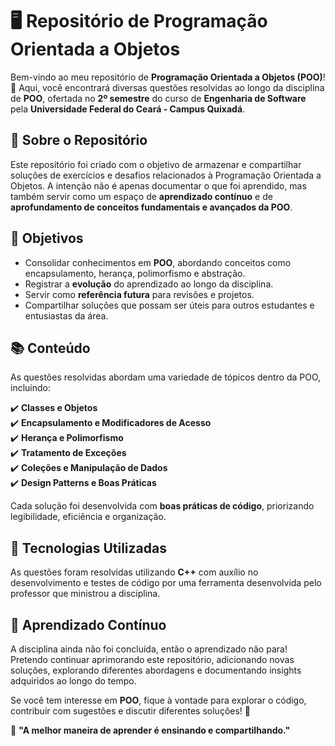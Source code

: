 # 🖥️ Repositório de Programação Orientada a Objetos

Bem-vindo ao meu repositório de **Programação Orientada a Objetos (POO)**! 🚀 Aqui, você encontrará diversas questões resolvidas ao longo da disciplina de **POO**, ofertada no **2º semestre** do curso de **Engenharia de Software** pela **Universidade Federal do Ceará - Campus Quixadá**.

## 📌 Sobre o Repositório

Este repositório foi criado com o objetivo de armazenar e compartilhar soluções de exercícios e desafios relacionados à Programação Orientada a Objetos. A intenção não é apenas documentar o que foi aprendido, mas também servir como um espaço de **aprendizado contínuo** e de **aprofundamento de conceitos fundamentais e avançados da POO**.

## 🎯 Objetivos
- Consolidar conhecimentos em **POO**, abordando conceitos como encapsulamento, herança, polimorfismo e abstração.
- Registrar a **evolução** do aprendizado ao longo da disciplina.
- Servir como **referência futura** para revisões e projetos.
- Compartilhar soluções que possam ser úteis para outros estudantes e entusiastas da área.

## 📚 Conteúdo
As questões resolvidas abordam uma variedade de tópicos dentro da POO, incluindo:

✔️ **Classes e Objetos**  
✔️ **Encapsulamento e Modificadores de Acesso**  
✔️ **Herança e Polimorfismo**  
✔️ **Tratamento de Exceções**  
✔️ **Coleções e Manipulação de Dados**  
✔️ **Design Patterns e Boas Práticas**  

Cada solução foi desenvolvida com **boas práticas de código**, priorizando legibilidade, eficiência e organização.

## 🔧 Tecnologias Utilizadas
As questões foram resolvidas utilizando **C++** com auxílio no desenvolvimento e testes de código por uma ferramenta desenvolvida pelo professor que ministrou a disciplina.

## 🌱 Aprendizado Contínuo
A disciplina ainda não foi concluída, então o aprendizado não para! Pretendo continuar aprimorando este repositório, adicionando novas soluções, explorando diferentes abordagens e documentando insights adquiridos ao longo do tempo.

Se você tem interesse em **POO**, fique à vontade para explorar o código, contribuir com sugestões e discutir diferentes soluções! 🚀

🎯 **"A melhor maneira de aprender é ensinando e compartilhando."**

